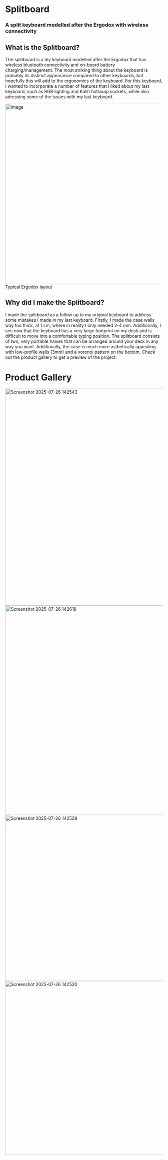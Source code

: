 # Splitboard
### A split keyboard modelled after the Ergodox with wireless connectivity

## What is the Splitboard?

The splitboard is a diy keyboard modelled after the Ergodox that has wireless bluetooth connectivity and on-board battery charging/management. The most striking thing about the keyboard is probably its distinct appearance compared to other keyboards, but hopefully this will add to the ergonomics of the keyboard. For this keyboard, I wanted to incorporate a number of features that I liked about my last keyboard, such as RGB lighting and Kalih hotswap sockets, while also adressing some of the issues with my last keyboard.

<img width="1479" height="576" alt="image" src="https://github.com/user-attachments/assets/cee377b9-ad5f-4bf9-ac31-c458fe90a162" />
Typical Ergodox layout

## Why did I make the Splitboard?

I made the splitboard as a follow up to my original keyboard to address some mistakes I made in my last keyboard. Firstly, I made the case walls way too thick, at 1 cm, where in reality I only needed 2-4 mm. Additionally, I see now that the keyboard has a very large footprint on my desk and is difficult to move into a comfortable typing position. The splitboard consists of two, very portable halves that can be arranged around your desk in any way you want. Additionally, the case is much more asthetically appealing with low-profile walls (3mm) and a voronoi pattern on the bottom. Check out the product gallery to get a preview of the project.  

# Product Gallery

<img width="1164" height="693" alt="Screenshot 2025-07-26 142543" src="https://github.com/user-attachments/assets/692965fb-e5a2-4156-a3dc-9545d6a24eac" />
<img width="1136" height="668" alt="Screenshot 2025-07-26 142618" src="https://github.com/user-attachments/assets/547767e0-6d26-4009-b81c-3b982643c1d9" />

<img width="759" height="530" alt="Screenshot 2025-07-26 142528" src="https://github.com/user-attachments/assets/25581c19-aca4-491d-ae37-675b843fb9e6" />
<img width="890" height="556" alt="Screenshot 2025-07-26 142520" src="https://github.com/user-attachments/assets/c99081c0-10bf-4573-afc4-186eceb8acfb" />
